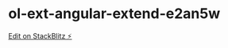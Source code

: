 # ol-ext-angular-extend-e2an5w

[Edit on StackBlitz ⚡️](https://stackblitz.com/edit/ol-ext-angular-extend-e2an5w)